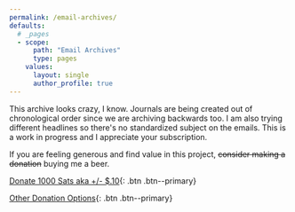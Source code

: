 ```yaml
---
permalink: /email-archives/
defaults:
  # _pages
  - scope:
      path: "Email Archives"
      type: pages
    values:
      layout: single
      author_profile: true
---
```


This archive looks crazy, I know. Journals are being created out of chronological order since we are archiving backwards too. I am also trying different headlines so there's no standardized subject on the emails. This is a work in progress and I appreciate your subscription. 

If you are feeling generous and find value in this project, <strike>consider making a donation</strike> buying me a beer.

[Donate 1000 Sats aka +/- $.10](https://paywall.link/to/dabbd){: .btn .btn--primary}

[Other Donation Options](https://cryptowords.github.io/beer-fund/){: .btn .btn--primary}

<style type="text/css">
<!--
.display_archive {font-family: arial,verdana; font-size: 16px;}
.campaign {line-height: 125%; margin: 5px;}
//-->
</style>
<script language="javascript" src="//pm.us20.list-manage.com/generate-js/?u=e9b06fca59a9b018a89bf5b28&fid=11995&show=10" type="text/javascript"></script>